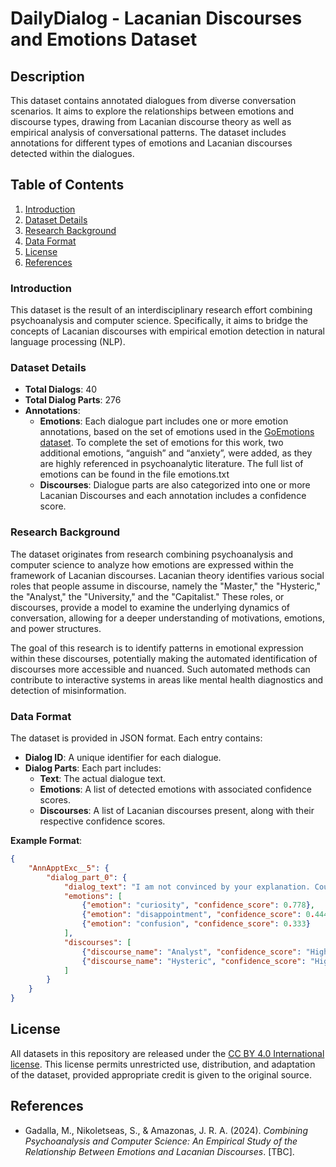 # DailyDialog - Lacanian Discourses and Emotions Dataset

## Description
This dataset contains annotated dialogues from diverse conversation scenarios. It aims to explore the relationships between emotions and discourse types, drawing from Lacanian discourse theory as well as empirical analysis of conversational patterns. The dataset includes annotations for different types of emotions and Lacanian discourses detected within the dialogues.

## Table of Contents
1. [Introduction](#introduction)
2. [Dataset Details](#dataset-details)
3. [Research Background](#research-background)
4. [Data Format](#data-format)
7. [License](#license)
8. [References](#references)

### Introduction
This dataset is the result of an interdisciplinary research effort combining psychoanalysis and computer science. Specifically, it aims to bridge the concepts of Lacanian discourses with empirical emotion detection in natural language processing (NLP).

### Dataset Details
- **Total Dialogs**: 40
- **Total Dialog Parts**: 276
- **Annotations**:  
  - **Emotions**: Each dialogue part includes one or more emotion annotations, based on the set of emotions used in the [GoEmotions dataset](https://github.com/google-research/google-research/tree/master/goemotions). To complete the set of emotions for this work, two additional emotions, “anguish” and “anxiety”, were added, as they are highly referenced in psychoanalytic literature. The full list of emotions can be found in the file emotions.txt
  - **Discourses**: Dialogue parts are also categorized into one or more Lacanian Discourses and each annotation includes a confidence score.

### Research Background
The dataset originates from research combining psychoanalysis and computer science to analyze how emotions are expressed within the framework of Lacanian discourses. Lacanian theory identifies various social roles that people assume in discourse, namely the "Master," the "Hysteric," the "Analyst," the "University," and the "Capitalist." These roles, or discourses, provide a model to examine the underlying dynamics of conversation, allowing for a deeper understanding of motivations, emotions, and power structures.

The goal of this research is to identify patterns in emotional expression within these discourses, potentially making the automated identification of discourses more accessible and nuanced. Such automated methods can contribute to interactive systems in areas like mental health diagnostics and detection of misinformation.

### Data Format
The dataset is provided in JSON format. Each entry contains:  
- **Dialog ID**: A unique identifier for each dialogue.
- **Dialog Parts**: Each part includes:  
  - **Text**: The actual dialogue text.
  - **Emotions**: A list of detected emotions with associated confidence scores.
  - **Discourses**: A list of Lacanian discourses present, along with their respective confidence scores.

**Example Format**:  
```json
{
    "AnnApptExc__5": {
        "dialog_part_0": {
            "dialog_text": "I am not convinced by your explanation. Could you explain it?",
            "emotions": [
                {"emotion": "curiosity", "confidence_score": 0.778},
                {"emotion": "disappointment", "confidence_score": 0.444},
                {"emotion": "confusion", "confidence_score": 0.333}
            ],
            "discourses": [
                {"discourse_name": "Analyst", "confidence_score": "High"},
                {"discourse_name": "Hysteric", "confidence_score": "High"}
            ]
        }
    }
}
```
## License
All datasets in this repository are released under the [CC BY 4.0 International license](https://creativecommons.org/licenses/by/4.0/legalcode).
This license permits unrestricted use, distribution, and adaptation of the dataset, provided appropriate credit is given to the original source.

## References
- Gadalla, M., Nikoletseas, S., & Amazonas, J. R. A. (2024). *Combining Psychoanalysis and Computer Science: An Empirical Study of the Relationship Between Emotions and Lacanian Discourses*. [TBC].

